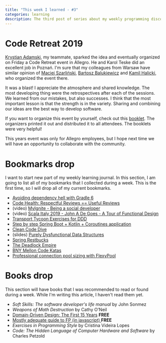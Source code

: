 ```yaml
---
title: "This week I learned - #3"
categories: learning
description: The third post of series about my weekly programming discoveries
---
```


# Code Retreat 2019

[Krystian Adamski](https://adamski.pro/), my teammate, 
sparked the idea and eventually organized on Friday 
a Code Retreat event in Allegro. 
He and Karol Teske did an excellent job in Poznań. 
I'm sure that my colleagues from Warsaw have similar opinion of
[Maciej Szarliński](https://twitter.com/m_szarlinski), 
[Bartosz Balukiewicz](https://twitter.com/spoozb) 
and [Kamil Halicki](https://twitter.com/kamilhalicki),
who organized the event there.

It was a blast! I appreciate the atmosphere and shared knowledge.
The most developing thing were the retrospectives after each of the sessions.
We learned from our mistakes, but also successes.
I think that the most important lesson is that the strength is in the variety.
Sharing and combining our ideas are the best way to develop software.

If you want to organize this event by yourself, check out this [booklet](https://github.com/mrksdck/coderetreat-pocketmod). 
The organizers printed it out and distributed it to all attendees. The booklets were very helpful!

This years event was only for Allegro employees,
but I hope next time we will have an opportunity to collaborate 
with the community.

# Bookmarks drop

I want to start new part of my weekly learning journal. In this
section, I am going to list all of my bookmarks that I collected
during a week. This is the first time, so I will drop all of my current bookmarks.

- [Avoiding dependency hell with Gradle 6](https://blog.gradle.org/avoiding-dependency-hell-gradle-6)
- [Code Health: Respectful Reviews == Useful Reviews](https://testing.googleblog.com/2019/11/code-health-respectful-reviews-useful.html)
- (video) [MyIgnite - Being a social developer](https://myignite.techcommunity.microsoft.com/sessions/84134)
- (video) [Scala Italy 2019 - John A De Goes - A Tour of Functional Design](https://vimeo.com/370819261)
- [Transport Tycoon Exercises for DDD](https://github.com/Softwarepark/exercises/blob/master/transport-tycoon.md)
- [Step by step Spring Boot + Kotlin + Coroutines application](https://github.com/sdeleuze/spring-messenger/blob/step-4-kotlin-js/README.adoc)
- [Clean Code Dive](https://github.com/victorrentea/clean-code-dive)
- (slides) [Purely Dysfunctional Data Structures](https://pivovarit.github.io/talks/purely-functional-data-structures/#/)
- [Spring Restbucks](https://github.com/odrotbohm/spring-restbucks)
- [The Deadlock Empire](https://deadlockempire.github.io/)
- [BNY Mellon Code Katas](https://github.com/BNYMellon/CodeKatas)
- [Professional connection pool sizing with FlexyPool](https://vladmihalcea.com/connection-pool-sizing-with-flexy-pool/)

# Books drop

This section will have books that I was recommended to read or found
during a week. While I'm writing this article, I haven't read them yet.

- *Soft Skills: The software developer's life manual* by John Sonmez
- *Weapons of Math Destruction* by Cathy O'Neil
- [Domain-Driven Design: The First 15 Years](https://leanpub.com/ddd_first_15_years) **FREE**
- [Mostly adequate guide to FP (in javascript)
](https://github.com/MostlyAdequate/mostly-adequate-guide) **FREE**
- *Exercises in Programming Style* by Cristina Videira Lopes
- *Code: The Hidden Language of Computer Hardware and Software* by  Charles Petzold
